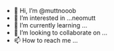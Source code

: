 - 👋 Hi, I’m @muttnooob
- 👀 I’m interested in ...neomutt
- 🌱 I’m currently learning ...
- 💞️ I’m looking to collaborate on ...
- 📫 How to reach me ...

<!---
muttnooob/muttnooob is a ✨ special ✨ repository because its `README.md` (this file) appears on your GitHub profile.
You can click the Preview link to take a look at your changes.
--->
